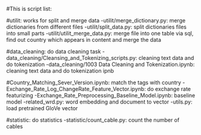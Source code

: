#This is script list:

#utilit: works for split and merge data
-utilit/merge_dictionary.py:  merge dictionaries from different files
-utilit/split_data.py: split dictionaries files into small parts
-utilit/utilit_merge_data.py: merge file into one table via sql, find out country which appears in content and merge the data 


#data_cleaning: do data cleaning task
-data_cleaning/Cleansing_and_Tokenizing_scripts.py: cleaning text data and do tokenization
-data_cleaning/1003 Data Cleaning and Tokenization.ipynb: cleaning text data and do tokenization ipnb

#Country_Matching_Sever_Version.ipynb: match the tags with country
-Exchange_Rate_Log_ChangeRate_Feature_Vector.ipynb: do exchange rate featurizing
-Exchange_Rate_Preprocessing_Baseline_Model.ipynb: baseline model
-related_wrd.py: word embedding and document to vector
-utils.py: load pretrained GloVe vector


#statistic: do statistics
-statistic/count_cable.py: count the number of cables
